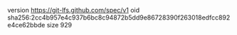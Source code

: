 version https://git-lfs.github.com/spec/v1
oid sha256:2cc4b957e4c937b6bc8c94872b5dd9e86728390f263018edfcc892e4ce62bbde
size 929
